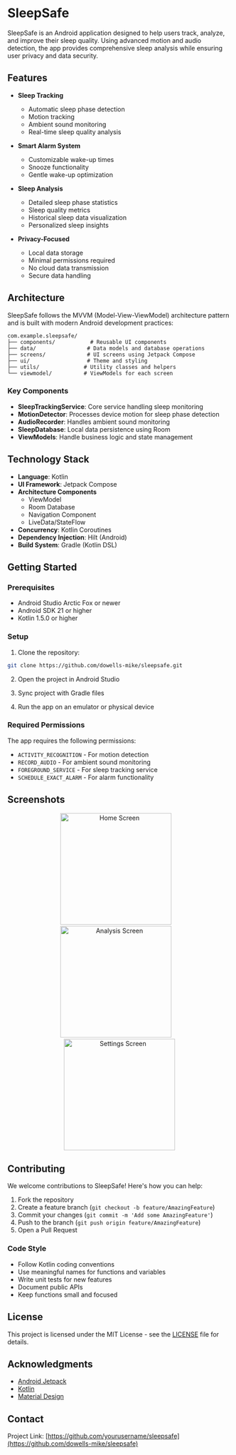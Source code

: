 # SleepSafe

SleepSafe is an Android application designed to help users track, analyze, and improve their sleep quality. Using advanced motion and audio detection, the app provides comprehensive sleep analysis while ensuring user privacy and data security.

## Features

- **Sleep Tracking**
  - Automatic sleep phase detection
  - Motion tracking
  - Ambient sound monitoring
  - Real-time sleep quality analysis

- **Smart Alarm System**
  - Customizable wake-up times
  - Snooze functionality
  - Gentle wake-up optimization

- **Sleep Analysis**
  - Detailed sleep phase statistics
  - Sleep quality metrics
  - Historical sleep data visualization
  - Personalized sleep insights

- **Privacy-Focused**
  - Local data storage
  - Minimal permissions required
  - No cloud data transmission
  - Secure data handling

## Architecture

SleepSafe follows the MVVM (Model-View-ViewModel) architecture pattern and is built with modern Android development practices:

```
com.example.sleepsafe/
├── components/           # Reusable UI components
├── data/                # Data models and database operations
├── screens/             # UI screens using Jetpack Compose
├── ui/                  # Theme and styling
├── utils/              # Utility classes and helpers
└── viewmodel/          # ViewModels for each screen
```

### Key Components

- **SleepTrackingService**: Core service handling sleep monitoring
- **MotionDetector**: Processes device motion for sleep phase detection
- **AudioRecorder**: Handles ambient sound monitoring
- **SleepDatabase**: Local data persistence using Room
- **ViewModels**: Handle business logic and state management

## Technology Stack

- **Language**: Kotlin
- **UI Framework**: Jetpack Compose
- **Architecture Components**
  - ViewModel
  - Room Database
  - Navigation Component
  - LiveData/StateFlow
- **Concurrency**: Kotlin Coroutines
- **Dependency Injection**: Hilt (Android)
- **Build System**: Gradle (Kotlin DSL)

## Getting Started

### Prerequisites

- Android Studio Arctic Fox or newer
- Android SDK 21 or higher
- Kotlin 1.5.0 or higher

### Setup

1. Clone the repository:
```bash
git clone https://github.com/dowells-mike/sleepsafe.git
```

2. Open the project in Android Studio

3. Sync project with Gradle files

4. Run the app on an emulator or physical device

### Required Permissions

The app requires the following permissions:
- `ACTIVITY_RECOGNITION` - For motion detection
- `RECORD_AUDIO` - For ambient sound monitoring
- `FOREGROUND_SERVICE` - For sleep tracking service
- `SCHEDULE_EXACT_ALARM` - For alarm functionality

## Screenshots

<div align="center">
  <img src="![home](https://github.com/user-attachments/assets/e6f45a5f-8f84-42ec-bad6-febfd0fc831c)" width="250" alt="Home Screen" />
  &nbsp;&nbsp;&nbsp;
  <img src="[analysis](https://github.com/user-attachments/assets/b3d7c353-fdb2-42a5-9340-afa9a67acad0)" width="250" alt="Analysis Screen" />
  &nbsp;&nbsp;&nbsp;
  <img src="[settings](https://github.com/user-attachments/assets/fc4950ba-fe7f-4204-850e-61b4c30522b8)" width="250" alt="Settings Screen" />
</div>

## Contributing

We welcome contributions to SleepSafe! Here's how you can help:

1. Fork the repository
2. Create a feature branch (`git checkout -b feature/AmazingFeature`)
3. Commit your changes (`git commit -m 'Add some AmazingFeature'`)
4. Push to the branch (`git push origin feature/AmazingFeature`)
5. Open a Pull Request

### Code Style

- Follow Kotlin coding conventions
- Use meaningful names for functions and variables
- Write unit tests for new features
- Document public APIs
- Keep functions small and focused

## License

This project is licensed under the MIT License - see the [LICENSE](LICENSE) file for details.

## Acknowledgments

- [Android Jetpack](https://developer.android.com/jetpack)
- [Kotlin](https://kotlinlang.org/)
- [Material Design](https://material.io/design)

## Contact

Project Link: [https://github.com/yourusername/sleepsafe](https://github.com/dowells-mike/sleepsafe)
